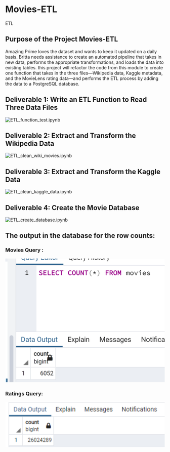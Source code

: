 # Movies-ETL
ETL 
## Purpose of the Project Movies-ETL
Amazing Prime loves the dataset and wants to keep it updated on a daily basis. Britta needs assistance to create an automated pipeline that takes in new data, performs the appropriate transformations, and loads the data into existing tables. this project will refactor the code from this module to create one function that takes in the three files—Wikipedia data, Kaggle metadata, and the MovieLens rating data—and performs the ETL process by adding the data to a PostgreSQL database.

## Deliverable 1: Write an ETL Function to Read Three Data Files 

![ETL_function_test.ipynb](https://github.com/urvish7/Movies-ETL/blob/main/ETL_function_test.ipynb)

## Deliverable 2: Extract and Transform the Wikipedia Data

![ETL_clean_wiki_movies.ipynb](https://github.com/urvish7/Movies-ETL/blob/main/ETL_clean_wiki_movies.ipynb)

## Deliverable 3: Extract and Transform the Kaggle Data

![ETL_clean_kaggle_data.ipynb](https://github.com/urvish7/Movies-ETL/blob/main/ETL_clean_kaggle_data.ipynb)

## Deliverable 4: Create the Movie Database

![ETL_create_database.ipynb](https://github.com/urvish7/Movies-ETL/blob/main/ETL_create_database.ipynb)

## The output in the database for the row counts:

### Movies Query :

![](https://github.com/urvish7/Movies-ETL/blob/main/Resources/movies_query.png)


### Ratings Query:
![](https://github.com/urvish7/Movies-ETL/blob/main/Resources/ratings_query.png)

